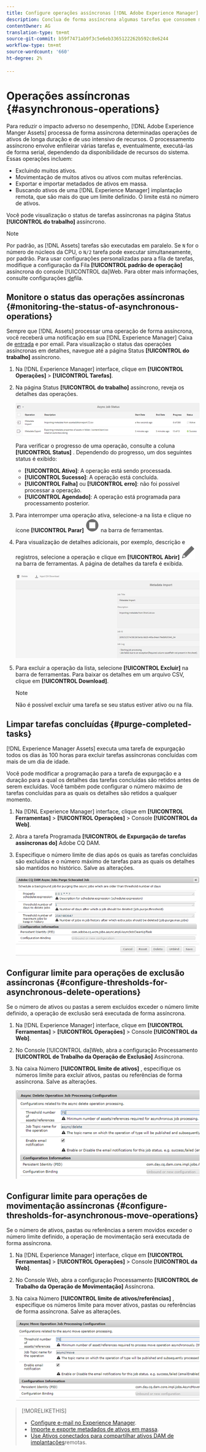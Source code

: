 ```yaml
---
title: Configure operações assíncronas [!DNL Adobe Experience Manager].
description: Conclua de forma assíncrona algumas tarefas que consomem muitos recursos para otimizar o desempenho [!DNL Experience Manager Assets].
contentOwner: AG
translation-type: tm+mt
source-git-commit: b59f7471ab9f3c5e6eb3365122262b592c8e6244
workflow-type: tm+mt
source-wordcount: '660'
ht-degree: 2%

---
```



# Operações assíncronas {#asynchronous-operations}

Para reduzir o impacto adverso no desempenho, [!DNL Adobe Experience Manger Assets] processa de forma assíncrona determinadas operações de ativos de longa duração e de uso intensivo de recursos. O processamento assíncrono envolve enfileirar várias tarefas e, eventualmente, executá-las de forma serial, dependendo da disponibilidade de recursos do sistema. Essas operações incluem:

* Excluindo muitos ativos.
* Movimentação de muitos ativos ou ativos com muitas referências.
* Exportar e importar metadados de ativos em massa.
* Buscando ativos de uma [!DNL Experience Manager] implantação remota, que são mais do que um limite definido. O limite está no número de ativos.

Você pode visualização o status de tarefas assíncronas na página Status **[!UICONTROL do trabalho]** assíncrono.

>[!NOTE]
>
>Por padrão, as [!DNL Assets] tarefas são executadas em paralelo. Se `N` for o número de núcleos da CPU, o `N/2` tarefa pode executar simultaneamente, por padrão. Para usar configurações personalizadas para a fila de tarefas, modifique a configuração da Fila **[!UICONTROL padrão de operação]** assíncrona do console [!UICONTROL da]Web. Para obter mais informações, consulte configurações [de](https://sling.apache.org/documentation/bundles/apache-sling-eventing-and-job-handling.html#queue-configurations)fila.

## Monitore o status das operações assíncronas {#monitoring-the-status-of-asynchronous-operations}

Sempre que [!DNL Assets] processar uma operação de forma assíncrona, você receberá uma notificação em sua [!DNL Experience Manager] Caixa de [entrada](/help/sites-authoring/inbox.md) e por email. Para visualização o status das operações assíncronas em detalhes, navegue até a página Status **[!UICONTROL do trabalho]** assíncrono.

1. Na [!DNL Experience Manager] interface, clique em **[!UICONTROL Operações]** > **[!UICONTROL Tarefas]**.

1. Na página Status **[!UICONTROL do trabalho]** assíncrono, reveja os detalhes das operações.

   ![Status e detalhes das operações assíncronas](assets/AsyncOperation-status.png)

   Para verificar o progresso de uma operação, consulte a coluna **[!UICONTROL Status]** . Dependendo do progresso, um dos seguintes status é exibido:

   * **[!UICONTROL Ativo]**: A operação está sendo processada.
   * **[!UICONTROL Sucesso]**: A operação está concluída.
   * **[!UICONTROL Falha]** ou **[!UICONTROL erro]**: não foi possível processar a operação.
   * **[!UICONTROL Agendado]**: A operação está programada para processamento posterior.

1. Para interromper uma operação ativa, selecione-a na lista e clique no ícone **[!UICONTROL Parar]** ![parar](assets/do-not-localize/stop_icon.svg) na barra de ferramentas.

1. Para visualização de detalhes adicionais, por exemplo, descrição e registros, selecione a operação e clique em **[!UICONTROL Abrir]** ![open_icon](assets/do-not-localize/edit_icon.svg) na barra de ferramentas. A página de detalhes da tarefa é exibida.

   ![Detalhes de uma tarefa de importação de metadados](assets/job_details.png)

1. Para excluir a operação da lista, selecione **[!UICONTROL Excluir]** na barra de ferramentas. Para baixar os detalhes em um arquivo CSV, clique em **[!UICONTROL Download]**.

   >[!NOTE]
   >
   >Não é possível excluir uma tarefa se seu status estiver ativo ou na fila.

## Limpar tarefas concluídas {#purge-completed-tasks}

[!DNL Experience Manager Assets] executa uma tarefa de expurgação todos os dias às 100 horas para excluir tarefas assíncronas concluídas com mais de um dia de idade.

<!-- TBD: Find out from the engineering team and mention the time zone of this 1:00 am task.
-->

Você pode modificar a programação para a tarefa de expurgação e a duração para a qual os detalhes das tarefas concluídas são retidos antes de serem excluídas. Você também pode configurar o número máximo de tarefas concluídas para as quais os detalhes são retidos a qualquer momento.

1. Na [!DNL Experience Manager] interface, clique em **[!UICONTROL Ferramentas]** > **[!UICONTROL Operações]** > Console **[!UICONTROL da Web]**.
1. Abra a tarefa Programada **[!UICONTROL de Expurgação de tarefas assíncronas do]** Adobe CQ DAM.
1. Especifique o número limite de dias após os quais as tarefas concluídas são excluídas e o número máximo de tarefas para as quais os detalhes são mantidos no histórico. Salve as alterações.

   ![Configuração para agendar a remoção de tarefas assíncronas](assets/configmgr_purge_asyncjobs.png)

## Configurar limite para operações de exclusão assíncronas {#configure-thresholds-for-asynchronous-delete-operations}

Se o número de ativos ou pastas a serem excluídos exceder o número limite definido, a operação de exclusão será executada de forma assíncrona.

1. Na [!DNL Experience Manager] interface, clique em **[!UICONTROL Ferramentas]** > **[!UICONTROL Operações]** > Console **[!UICONTROL da Web]**.
1. No Console [!UICONTROL da]Web, abra a configuração Processamento **[!UICONTROL de Trabalho da Operação de Exclusão]** Assíncrona.
1. Na caixa Número **[!UICONTROL limite de ativos]** , especifique os números limite para excluir ativos, pastas ou referências de forma assíncrona. Salve as alterações.

   ![Definir o limite para a tarefa excluir ativos](assets/delete_threshold.png)

## Configurar limite para operações de movimentação assíncronas {#configure-thresholds-for-asynchronous-move-operations}

Se o número de ativos, pastas ou referências a serem movidos exceder o número limite definido, a operação de movimentação será executada de forma assíncrona.

1. Na [!DNL Experience Manager] interface, clique em **[!UICONTROL Ferramentas]** > **[!UICONTROL Operações]** > Console **[!UICONTROL da Web]**.
1. No Console Web, abra a configuração Processamento **[!UICONTROL de Trabalho da Operação de Movimentação]** Assíncrona.
1. Na caixa Número **[!UICONTROL limite de ativos/referências]** , especifique os números limite para mover ativos, pastas ou referências de forma assíncrona. Salve as alterações.

   ![Definir o limite de tarefa para mover ativos](assets/move_threshold.png)

>[!MORELIKETHIS]
>
>* [Configure e-mail no Experience Manager](/help/sites-administering/notification.md).
>* [Importe e exporte metadados de ativos em massa](/help/assets/metadata-import-export.md).
>* [Use Ativos conectados para compartilhar ativos DAM de implantações](/help/assets/use-assets-across-connected-assets-instances.md)remotas.

